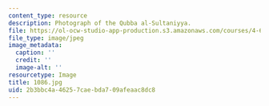 ```yaml
---
content_type: resource
description: Photograph of the Qubba al-Sultaniyya.
file: https://ol-ocw-studio-app-production.s3.amazonaws.com/courses/4-615-the-architecture-of-cairo-spring-2002/2b3bbc4a46257caebda709afeaac8dc8_1086.jpg
file_type: image/jpeg
image_metadata:
  caption: ''
  credit: ''
  image-alt: ''
resourcetype: Image
title: 1086.jpg
uid: 2b3bbc4a-4625-7cae-bda7-09afeaac8dc8
---
```

